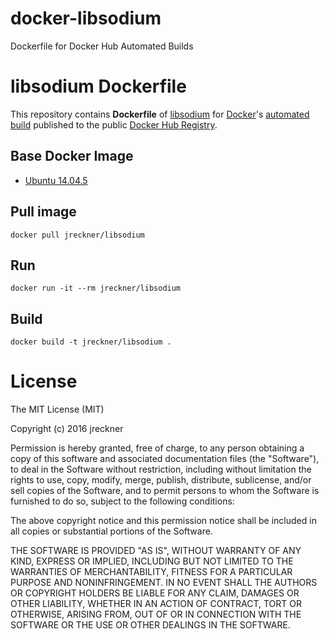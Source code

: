 # docker-libsodium
Dockerfile for Docker Hub Automated Builds

libsodium Dockerfile
====================

This repository contains **Dockerfile** of [libsodium](https://download.libsodium.org/doc/) for 
[Docker](https://www.docker.com/)'s [automated build](https://hub.docker.com/r/jreckner/docker-libsodium/) published 
to the public [Docker Hub Registry](https://registry.hub.docker.com/).

## Base Docker Image

* [Ubuntu 14.04.5](https://registry.hub.docker.com/u/library/ubuntu/)

## Pull image
```
docker pull jreckner/libsodium
```

## Run
```
docker run -it --rm jreckner/libsodium
```

## Build
```
docker build -t jreckner/libsodium .
```

License
=======

The MIT License (MIT)

Copyright (c) 2016 jreckner

Permission is hereby granted, free of charge, to any person obtaining a copy
of this software and associated documentation files (the "Software"), to deal
in the Software without restriction, including without limitation the rights
to use, copy, modify, merge, publish, distribute, sublicense, and/or sell
copies of the Software, and to permit persons to whom the Software is
furnished to do so, subject to the following conditions:

The above copyright notice and this permission notice shall be included in all
copies or substantial portions of the Software.

THE SOFTWARE IS PROVIDED "AS IS", WITHOUT WARRANTY OF ANY KIND, EXPRESS OR
IMPLIED, INCLUDING BUT NOT LIMITED TO THE WARRANTIES OF MERCHANTABILITY,
FITNESS FOR A PARTICULAR PURPOSE AND NONINFRINGEMENT. IN NO EVENT SHALL THE
AUTHORS OR COPYRIGHT HOLDERS BE LIABLE FOR ANY CLAIM, DAMAGES OR OTHER
LIABILITY, WHETHER IN AN ACTION OF CONTRACT, TORT OR OTHERWISE, ARISING FROM,
OUT OF OR IN CONNECTION WITH THE SOFTWARE OR THE USE OR OTHER DEALINGS IN THE
SOFTWARE.
